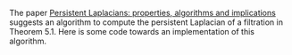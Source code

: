 The paper [Persistent Laplacians: properties, algorithms and implications](https://arxiv.org/pdf/2012.02808) suggests an algorithm to compute the persistent Laplacian of a filtration in Theorem 5.1.
Here is some code towards an implementation of this algorithm.
